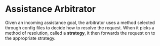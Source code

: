 # Assistance Arbitrator

Given an incoming assistance goal, the arbitrator uses a method selected through config files to decide how to resolve the request. When it picks a method of resolution, called a **strategy**, it then forwards the request on to the appropriate strategy.
